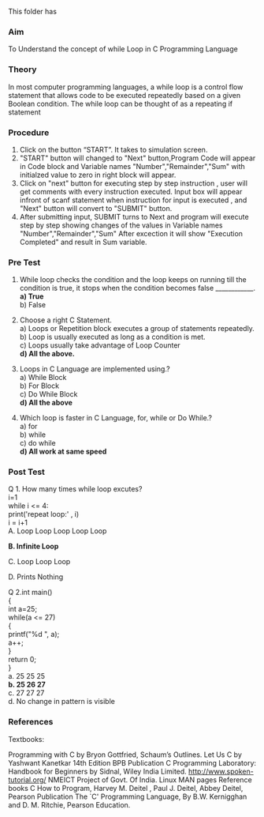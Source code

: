 This folder has 
### Aim
To Understand the concept of while Loop in C Programming Language

### Theory
In most computer programming languages, a while loop is a control flow statement that allows code to be executed repeatedly based on a given Boolean condition. The while loop can be thought of as a repeating if statement

### Procedure
1. Click on the button “START”. It takes to simulation screen. 
2. "START" button will changed to "Next" button,Program Code will appear in Code block and Variable names "Number","Remainder","Sum" with initialzed value to zero in right block will appear.
3. Click on "next" button for executing step by step instruction , user will get comments with every instruction executed. Input box will appear infront of scanf statement when instruction for input is executed , and "Next" button will convert to "SUBMIT" button. 
4. After submitting input, SUBMIT turns to Next and program will execute step by step showing changes of the values in Variable names "Number","Remainder","Sum" After excection it will show "Execution Completed" and result in Sum variable.

### Pre Test
1) While loop checks the condition and the loop keeps on running till the condition is true, it stops when the condition becomes false ____________.<br>
<b> a) True<br></b>
b) False<br>

2) Choose a right C Statement.<br>
a) Loops or Repetition block executes a group of statements repeatedly.<br>
b) Loop is usually executed as long as a condition is met.<br>
c) Loops usually take advantage of Loop Counter<br>
<b> d) All the above.</b><br>

3) Loops in C Language are implemented using.?<br>
a) While Block<br>
b) For Block<br>
c) Do While Block<br>
<b> d) All the above</b> <br>

4) Which loop is faster in C Language, for, while or Do While.? <br>
a) for<br>
b) while<br>
c) do while<br>
<b> d)  All work at same speed<br> </b>


### Post Test
Q 1. How many times while loop excutes? <br>
i=1 <br>
while i <= 4: <br>
print('repeat loop:' , i)<br>
i = i+1<br>
A. Loop Loop Loop Loop Loop

<b>B. Infinite Loop</b>

C. Loop Loop Loop

D. Prints Nothing


Q 2.int main() <br>
{ <br>
int a=25;<br>
while(a <= 27)<br>
{<br>
    printf("%d ", a);<br>
    a++;<br>
}<br>
return 0;<br>
}<br>
a. 25 25 25<br>
<b>b. 25 26 27<br></b>
c. 27 27 27<br>
d. No change in pattern is visible<br>
### References
Textbooks:

Programming with C by Bryon Gottfried, Schaum’s Outlines.
Let Us C by Yashwant Kanetkar 14th Edition BPB Publication
C Programming Laboratory: Handbook for Beginners by Sidnal, Wiley India Limited.
http://www.spoken-tutorial.org/ NMEICT Project of Govt. Of India.
Linux MAN pages Reference books
C How to Program, Harvey M. Deitel , Paul J. Deitel, Abbey Deitel, Pearson Publication
The `C' Programming Language, By B.W. Kernigghan and D. M. Ritchie, Pearson Education.
